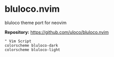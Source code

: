 # bluloco.nvim

bluloco theme port for neovim

**Repository:** <https://github.com/uloco/bluloco.nvim>

```vim
" Vim Script
colorscheme bluloco-dark
colorscheme bluloco-light
```

<!-- vim: set ft=markdown: -->